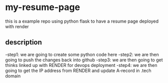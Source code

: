 # my-resume-page
this is a example repo using python flask to have a resume page deployed with render

## description 
-step1: we are going to create some python code here
-step2: we are then going to push the changes back into github
-step3: we are then going to get thinks linked up with RENDER for devops deployment 
-step4: we are then going to get the IP address from RENDER and update A-record in .tech domain